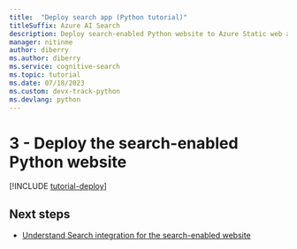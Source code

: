 ```yaml
---
title:  "Deploy search app (Python tutorial)"
titleSuffix: Azure AI Search
description: Deploy search-enabled Python website to Azure Static web app.
manager: nitinme
author: diberry
ms.author: diberry
ms.service: cognitive-search
ms.topic: tutorial
ms.date: 07/18/2023
ms.custom: devx-track-python
ms.devlang: python
---
```


# 3 - Deploy the search-enabled Python website

[!INCLUDE [tutorial-deploy](includes/tutorial-add-search-website-create-app.md)]

## Next steps

* [Understand Search integration for the search-enabled website](tutorial-python-search-query-integration.md)
